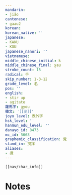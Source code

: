 ```yaml
---
mandarin:
- jiǎo
cantonese:
- gaau2
korean:
korean_native: ''
japanese:
- KAKU
- KOU
japanese_nanori: ''
vietnamese:
middle_chinese_initial: k
middle_chinese_final: ɣau
stroke_count: 15
radical: 手
skip_number: 1-3-12
grade_level: 名
pos: ''
english:
- stir up
- agitate
羅馬字: gyou
韓文: '[[굣]]'
joyo_level: 表外字
hsk_level: ''
hanmun_edu_level: ''
danayo_id: 8473
mc_id: 5663
graphemic_classification: 覺
stand_in: 撹拌
aliases:
- 攪
---
```

```meta-bind-embed
[[nav/char_info]]
```

# Notes
